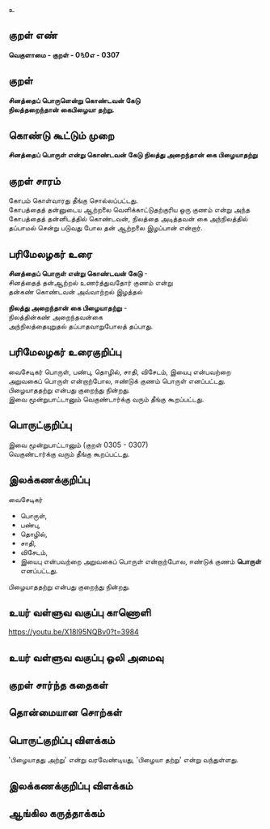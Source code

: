 உ

## குறள் எண் 

**வெகுளாமை - குறள் - 0௩0எ - 0307**  

## குறள் 

**சினத்தைப் பொருளென்று கொண்டவன் கேடு  
நிலத்தறைந்தான் கைபிழையா தற்று.**

## கொண்டு கூட்டும் முறை

**சினத்தைப் பொருள் என்று கொண்டவன் கேடு நிலத்து அறைந்தான் கை பிழையாதற்று**

## குறள் சாரம் 

கோபம் கொள்வாரது தீங்கு சொல்லப்பட்டது.  
கோபத்தைத் தன்னுடைய ஆற்றலை வெளிக்காட்டுதற்குரிய ஒரு குணம் என்று அந்த கோபத்தைத் தன்னிடத்தில் கொண்டவன், நிலத்தை அடித்தவன் கை அந்நிலத்தில் தப்பாமல் சென்று படுவது போல தன் ஆற்றலை இழப்பான் என்றார்.

## பரிமேலழகர் உரை

**சினத்தைப் பொருள் என்று கொண்டவன் கேடு** -   
சினத்தைத் தன்ஆற்றல் உணர்த்துவதோர் குணம் என்று   
தன்கண் கொண்டவன் அவ்வாற்றல் இழத்தல்  

**நிலத்து அறைந்தான் கை பிழையாதற்று** -  
நிலத்தின்கண் அறைந்தவன்கை   
அந்நிலத்தையுறுதல் தப்பாதவாறுபோலத் தப்பாது. 

## பரிமேலழகர் உரைகுறிப்பு   

வைசேடிகர் பொருள், பண்பு, தொழில், சாதி, விசேடம், இயைபு என்பவற்றை அறுவகைப் பொருள் என்றாற்போல, ஈண்டுக் குணம் பொருள் எனப்பட்டது.  
பிழையாததற்று என்பது குறைந்து நின்றது.   
இவை மூன்றுபாட்டானும் வெகுண்டார்க்கு வரும் தீங்கு கூறப்பட்டது.  

## பொருட்குறிப்பு 
  
இவை மூன்றுபாட்டானும் (குறள் 0305 - 0307)   
வெகுண்டார்க்கு வரும் தீங்கு கூறப்பட்டது.  

## இலக்கணக்குறிப்பு  

வைசேடிகர்  
* பொருள்,   
* பண்பு,   
* தொழில்,   
* சாதி,   
* விசேடம்,   
* இயைபு என்பவற்றை அறுவகைப் பொருள் என்றாற்போல, ஈண்டுக் குணம் **பொருள்** எனப்பட்டது.    

பிழையாததற்று என்பது குறைந்து நின்றது.   

## உயர் வள்ளுவ வகுப்பு காணொளி

https://youtu.be/X18l95NQBv0?t=3984

## உயர் வள்ளுவ வகுப்பு ஒலி அமைவு 

 
## குறள் சார்ந்த கதைகள் 


## தொன்மையான சொற்கள்


## பொருட்குறிப்பு விளக்கம்

'பிழையாதது அற்று' என்று வரவேண்டியது, 'பிழையா தற்று' என்று வந்துள்ளது.

## இலக்கணக்குறிப்பு விளக்கம்


## ஆங்கில கருத்தாக்கம் 


